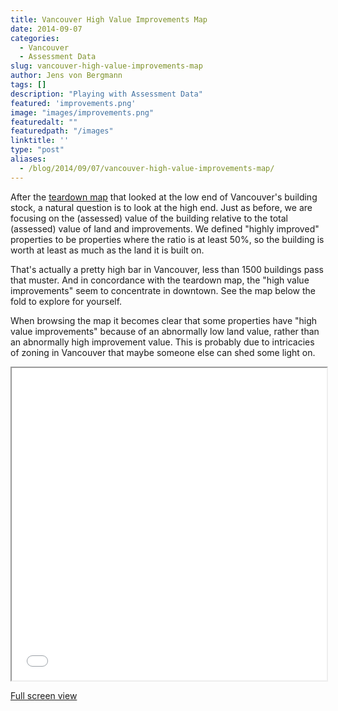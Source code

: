```yaml
---
title: Vancouver High Value Improvements Map
date: 2014-09-07
categories:
  - Vancouver
  - Assessment Data
slug: vancouver-high-value-improvements-map
author: Jens von Bergmann
tags: []
description: "Playing with Assessment Data"
featured: 'improvements.png'
image: "images/improvements.png"
featuredalt: ""
featuredpath: "/images"
linktitle: ''
type: "post"
aliases:
  - /blog/2014/09/07/vancouver-high-value-improvements-map/
---
```





After the [teardown map](/blog/2014/09/05/vancouver-teardown-map/) that looked at the low end of Vancouver's building
stock, a natural question is to look at the high end. Just as before, we are focusing on the (assessed) value of the
building relative to the total (assessed) value of land and improvements. We defined "highly improved" properties to
be properties where the ratio is at least 50%, so the building is worth at least as much as the land it is built on.

That's actually a pretty high bar in Vancouver, less than 1500 buildings pass that muster. And in concordance with the
teardown map, the "high value improvements" seem to concentrate in downtown. See the map below the fold 
to explore for yourself.

<!-- more -->

When browsing the map it becomes clear that some properties have "high value improvements" because of an abnormally low
land value, rather than an abnormally high improvement value. This is probably due to intricacies of zoning in Vancouver
that maybe someone else can shed some light on.

<iframe src="/html/improvement_map.html" width="100%" height="500"></iframe>

[Full screen view](/html/improvement_map.html) 
